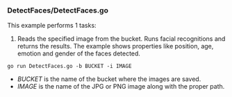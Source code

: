 ### DetectFaces/DetectFaces.go

This example performs 1 tasks:

1. Reads the specified image from the bucket. Runs facial recognitions and returns the results. The example shows properties like position, age, emotion and gender of the faces detected.

`go run DetectFaces.go -b BUCKET -i IMAGE`

- _BUCKET_ is the name of the bucket where the images are saved.
- _IMAGE_ is the name of the JPG or PNG image along with the proper path.